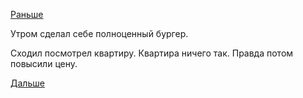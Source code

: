 [Раньше](2019.08.28.md)

Утром сделал себе полноценный бургер.

Сходил посмотрел квартиру. Квартира ничего так. Правда потом повысили цену.

[Дальше](2019.08.30.md)